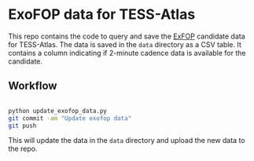 # ExoFOP data for TESS-Atlas

This repo contains the code to query and save the [ExFOP](https://exofop.ipac.caltech.edu/tess/) candidate data for
TESS-Atlas. The data is saved in the `data` directory as a CSV table. It contains a column indicating if 2-minute cadence data is available for the candidate.


## Workflow

```bash

python update_exofop_data.py
git commit -am "Update exofop data"
git push
```
This will update the data in the `data` directory and upload the new data to the repo.
